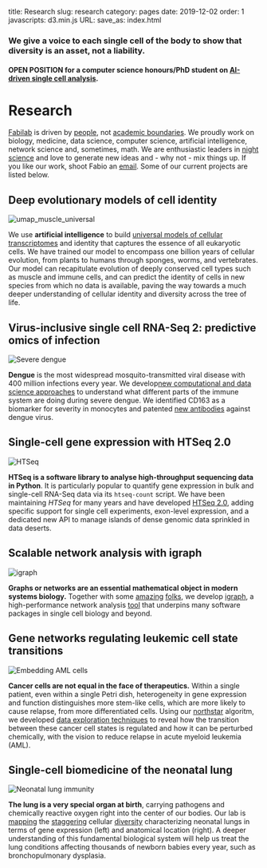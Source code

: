 title: Research
slug: research
category: pages
date: 2019-12-02
order: 1
javascripts: d3.min.js
URL:
save_as: index.html

### We give a voice to each single cell of the body to show that diversity is an asset, not a liability.

#### OPEN POSITION for a computer science honours/PhD student on [AI-driven single cell analysis]({static}/images/AI_sc_analysis.pdf).

<!--
#### OPEN POSITION for a Postdoc/Data Engineer on [light and scalable cell atlas approximations]({static}/images/cell_atlas_approximations_project.pdf).

#### OPEN POSITION for a PhD student on [single cell and spatial omics in human disease]({static}/images/Fabilab_singlecell_PhD_project.pdf).

#### OPEN POSITION for a PhD student with [Ki-Wook Kim](https://www.unsw.edu.au/staff/ki-wook-kim) on [linking viral infection and type-1 diabetes]({static}/images/type1_diabetes_project.pdf). -->

<!--
#### OPEN POSITION for an honours student with [Amandine Schaeffer](http://www.oceanography.unsw.edu.au/) on [bluebottle jellyfish]({static}/images/bluebottle_single_cell_project.pdf).
-->

# Research
[Fabilab](pages/contact.html) is driven by [people](pages/people.html), not [academic boundaries](https://en.wikipedia.org/wiki/Interdisciplinarity). We proudly work on biology, medicine, data science, computer science, artificial intelligence, network science and, sometimes, math. We are enthusiastic leaders in [night science](https://genomebiology.biomedcentral.com/articles/10.1186/s13059-019-1800-6) and love to generate new ideas and - why not - mix things up. If you like our work, shoot Fabio an [email](mailto:fabio.zanini@unsw.edu.au). Some of our current projects are listed below.

## Deep evolutionary models of cell identity
![umap_muscle_universal]({static}/images/research/universal_model_umap3d_muscle.png)

We use **artificial intelligence** to build [universal models of cellular transcriptomes](https://www.biorxiv.org/content/10.1101/2025.02.19.639005v1) and identity that captures the essence of all eukaryotic cells. We have trained our model to encompass one billion years of cellular evolution, from plants to humans through sponges, worms, and vertebrates. Our model can recapitulate evolution of deeply conserved cell types such as muscle and immune cells, and can predict the identity of cells in new species from which no data is available, paving the way towards a much deeper understanding of cellular identity and diversity across the tree of life.

## Virus-inclusive single cell RNA-Seq 2: predictive omics of infection
![Severe dengue]({static}/images/research/severe_dengue2.png)


**Dengue** is the most widespread mosquito-transmitted viral disease with 400 million infections every year. We develop[new computational and data science approaches](https://www.nature.com/articles/s41590-023-01654-3) to understand what different parts of the immune system are doing during severe dengue. We identified CD163 as a biomarker for severity in monocytes and patented [new antibodies](https://elifesciences.org/articles/52384) against dengue virus.

## Single-cell gene expression with HTSeq 2.0
![HTSeq]({static}/images/research/htseq2.png)

**HTSeq is a software library to analyse high-throughput sequencing data in Python**. It is particularly popular to quantify gene expression in bulk and single-cell RNA-Seq data via its ``htseq-count`` script. We have been maintaining *HTSeq* for many years and have developed [HTSeq 2.0](https://doi.org/10.1093/bioinformatics/btac166), adding specific support for single cell experiments, exon-level expression, and a dedicated new API to manage islands of dense genomic data sprinkled in data deserts.

## Scalable network analysis with igraph
![igraph]({static}/images/research/igraph_with_plot.png)

**Graphs or networks are an essential mathematical object in modern systems biology.** Together with some [amazing](https://www.traag.net/) [folks](http://szhorvat.net/pelican/), we develop [igraph](https://igraph.org/), a high-performance network analysis [tool](https://www.researchgate.net/profile/Jesus_Cortes-Rodicio/post/Can_anyone_suggest_any_papers_about_bibliometric_software/attachment/59d61ddb79197b807797b0d5/AS:273730993885186@1442273962343/download/iGraph.pdf) that underpins many software packages in single cell biology and beyond.


## Gene networks regulating leukemic cell state transitions
![Embedding AML cells]({static}/images/research/umap_aml.png)

**Cancer cells are not equal in the face of therapeutics.** Within a single patient, even within a single Petri dish, heterogeneity in gene expression and function distinguishes more stem-like cells, which are more likely to cause relapse, from more differentiated cells. Using our [northstar](https://www.nature.com/articles/s41598-020-71805-1) algoritm, we developed [data exploration techniques](https://ashpublications.org/blood/article-abstract/doi/10.1182/blood.2020009707/476046/Disruption-of-a-GATA2-TAL1-ERG-regulatory-circuit?redirectedFrom=fulltext) to reveal how the transition between these cancer cell states is regulated and how it can be perturbed chemically, with the vision to reduce relapse in acute myeloid leukemia (AML).

## Single-cell biomedicine of the neonatal lung
![Neonatal lung immunity]({static}/images/research/lung_immune.png)

**The lung is a very special organ at birth**, carrying pathogens and chemically reactive oxygen right into the center of our bodies. Our lab is [mapping](https://elifesciences.org/articles/56890) the [staggering](https://www.biorxiv.org/content/10.1101/2021.04.27.441649v1) cellular [diversity](https://www.biorxiv.org/content/10.1101/2021.05.19.444776v1.full) characterizing neonatal lungs in terms of gene expression (left) and anatomical location (right). A deeper understanding of this fundamental biological system will help us treat the lung conditions affecting thousands of newborn babies every year, such as bronchopulmonary dysplasia.



